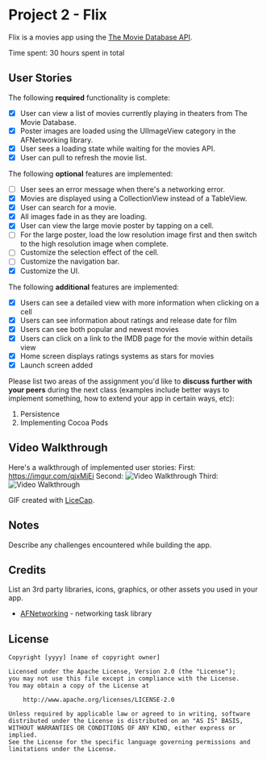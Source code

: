 # Project 2 - Flix

Flix is a movies app using the [The Movie Database API](http://docs.themoviedb.apiary.io/#).

Time spent: 30 hours spent in total

## User Stories

The following **required** functionality is complete:

- [x] User can view a list of movies currently playing in theaters from The Movie Database.
- [x] Poster images are loaded using the UIImageView category in the AFNetworking library.
- [x] User sees a loading state while waiting for the movies API.
- [x] User can pull to refresh the movie list.

The following **optional** features are implemented:

- [ ] User sees an error message when there's a networking error.
- [x] Movies are displayed using a CollectionView instead of a TableView.
- [x] User can search for a movie.
- [x] All images fade in as they are loading.
- [x] User can view the large movie poster by tapping on a cell.
- [ ] For the large poster, load the low resolution image first and then switch to the high resolution image when complete.
- [ ] Customize the selection effect of the cell.
- [ ] Customize the navigation bar.
- [x] Customize the UI.

The following **additional** features are implemented:

- [x] Users can see a detailed view with more information when clicking on a cell
- [x] Users can see information about ratings and release date for film
- [x] Users can see both popular and newest movies
- [x] Users can click on a link to the IMDB page for the movie within details view
- [x] Home screen displays ratings systems as stars for movies
- [x] Launch screen added

Please list two areas of the assignment you'd like to **discuss further with your peers** during the next class (examples include better ways to implement something, how to extend your app in certain ways, etc):

1. Persistence
2. Implementing Cocoa Pods

## Video Walkthrough

Here's a walkthrough of implemented user stories:
First: https://imgur.com/qjxMjEi
Second:
<img src='https://i.imgur.com/0qsbE78.gif' title='Video Walkthrough' width='' alt='Video Walkthrough' />
Third:
<img src='https://s32.postimg.org/hfwexbnfp/flixdetails.gif' title='Video Walkthrough' width='' alt='Video Walkthrough' />




GIF created with [LiceCap](http://www.cockos.com/licecap/).

## Notes

Describe any challenges encountered while building the app.

## Credits

List an 3rd party libraries, icons, graphics, or other assets you used in your app.

- [AFNetworking](https://github.com/AFNetworking/AFNetworking) - networking task library

## License

    Copyright [yyyy] [name of copyright owner]

    Licensed under the Apache License, Version 2.0 (the "License");
    you may not use this file except in compliance with the License.
    You may obtain a copy of the License at

        http://www.apache.org/licenses/LICENSE-2.0

    Unless required by applicable law or agreed to in writing, software
    distributed under the License is distributed on an "AS IS" BASIS,
    WITHOUT WARRANTIES OR CONDITIONS OF ANY KIND, either express or implied.
    See the License for the specific language governing permissions and
    limitations under the License.
